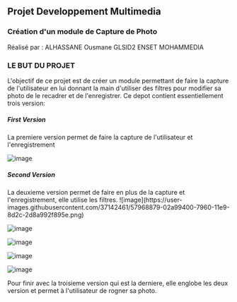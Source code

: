 <h2>Projet Developpement Multimedia</h2>
<h3>Création d'un module de Capture de Photo</h3>
Réalisé par : ALHASSANE Ousmane
GLSID2 ENSET MOHAMMEDIA

<h3>LE BUT DU PROJET</h3>

L'objectif de ce projet est de créer un module permettant de faire la capture de
l'utilisateur en lui donnant la main d'utiliser des filtres pour modifier sa photo
de le recadrer et de l'enregistrer.
Ce depot contient essentiellement trois version:
<h5>First Version</h5>La premiere version permet de faire la capture de l'utilisateur et l'enregistrement

![image](https://user-images.githubusercontent.com/37142461/57968804-ce81a380-795e-11e9-8559-2691b3bb294a.png)

<h5>Second Version</h5>La deuxieme version permet de faire en plus de la capture et l'enregistrement, elle utilise les filtres.
![image](https://user-images.githubusercontent.com/37142461/57968879-02a99400-7960-11e9-8d2c-2d8a992f895e.png)


![image](https://user-images.githubusercontent.com/37142461/57968886-308ed880-7960-11e9-8970-36fde6f7f851.png)

![image](https://user-images.githubusercontent.com/37142461/57968903-5ae09600-7960-11e9-996a-15564d587ab7.png)

![image](https://user-images.githubusercontent.com/37142461/57968911-6d5acf80-7960-11e9-9a00-fd7321be4b47.png)

![image](https://user-images.githubusercontent.com/37142461/57968916-83689000-7960-11e9-8470-8793d3203072.png)

Pour finir avec la troisieme version qui est la derniere, elle englobe les deux version
et permet à l'utilisateur de rogner sa photo.






